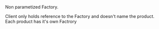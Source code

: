 Non parametized Factory.

Client only holds reference to the Factory and doesn't name the product.
Each product has it's own Factrory
